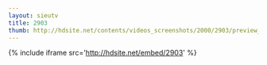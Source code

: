 ```yaml
---
layout: sieutv
title: 2903
thumb: http://hdsite.net/contents/videos_screenshots/2000/2903/preview_360p.mp4.jpg
---
```

{% include iframe src='http://hdsite.net/embed/2903' %}
 
